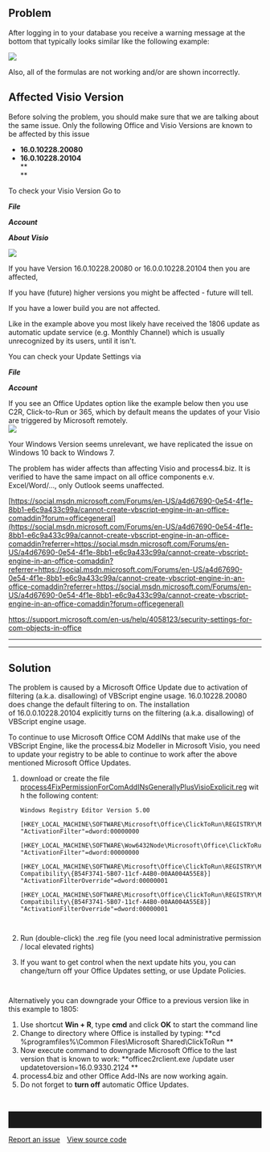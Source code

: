 ## Problem

After logging in to your database you receive a warning message at the
bottom that typically looks similar like the following example:

![](//images.ctfassets.net/utx1h0gfm1om/23cR2tWKIoKIWWY6iogYoc/1902437800f40e876be2041c60537029/329361.png)

Also, all of the formulas are not working and/or are shown incorrectly.

## Affected Visio Version

Before solving the problem, you should make sure that we are talking
about the same issue. Only the following Office and Visio Versions are
known to be affected by this issue  

-   **16.0.10228.20080**
-   **16.0.10228.20104**  
    **  
    **

To check your Visio Version Go to 

***File***

***Account***

***About Visio*** 

![](//images.ctfassets.net/utx1h0gfm1om/47UCwnsKZyqKOsMKk0kQey/66420d1df5c468b9d339d92fa443b9a0/329211.png)

If you have Version 16.0.10228.20080 or 16.0.0.10228.20104 then you are
affected,

If you have (future) higher versions you might be affected - future will
tell.

If you have a lower build you are not affected.

Like in the example above you most likely have received the 1806 update
as automatic update service (e.g. Monthly Channel) which is usually
unrecognized by its users, until it isn't.

You can check your Update Settings via

***File***

***Account***

If you see an Office Updates option like the example below then you use
C2R, Click-to-Run or 365, which by default means the updates of your
Visio are triggered by Microsoft remotely.  
***![](//images.ctfassets.net/utx1h0gfm1om/1LHSUyaZC0K4SGUQkYEUoA/2f072d990b10bfc0929c7527acd4e9fe/329212.png)***

Your Windows Version seems unrelevant, we have replicated the issue on
Windows 10 back to Windows 7.

The problem has wider affects than affecting Visio and process4.biz. It
is verified to have the same impact on all office components e.v.
Excel/Word/..., only Outlook seems unaffected. 

[https://social.msdn.microsoft.com/Forums/en-US/a4d67690-0e54-4f1e-8bb1-e6c9a433c99a/cannot-create-vbscript-engine-in-an-office-comaddin?forum=officegeneral](https://social.msdn.microsoft.com/Forums/en-US/a4d67690-0e54-4f1e-8bb1-e6c9a433c99a/cannot-create-vbscript-engine-in-an-office-comaddin?referrer=https://social.msdn.microsoft.com/Forums/en-US/a4d67690-0e54-4f1e-8bb1-e6c9a433c99a/cannot-create-vbscript-engine-in-an-office-comaddin?referrer=https://social.msdn.microsoft.com/Forums/en-US/a4d67690-0e54-4f1e-8bb1-e6c9a433c99a/cannot-create-vbscript-engine-in-an-office-comaddin?referrer=https://social.msdn.microsoft.com/Forums/en-US/a4d67690-0e54-4f1e-8bb1-e6c9a433c99a/cannot-create-vbscript-engine-in-an-office-comaddin?forum=officegeneral)

<https://support.microsoft.com/en-us/help/4058123/security-settings-for-com-objects-in-office>

***  
***

## **Solution**

The problem is caused by a Microsoft Office Update due to activation of
filtering (a.k.a. disallowing) of VBScript engine
usage. 16.0.10228.20080 does change the default filtering to on. The
installation of 16.0.0.10228.20104 explicitly turns on the
filtering (a.k.a. disallowing) of VBScript engine usage.

To continue to use Microsoft Office COM AddINs that make use of the
VBScript Engine, like the process4.biz Modeller in Microsoft Visio, you
need to update your registry to be able to continue to work after the
above mentioned Microsoft Office Updates. 

1.  download or create the file
    [process4FixPermissionForComAddINsGenerallyPlusVisioExplicit.reg](https://help.process4.biz/process4FixPermissionForComAddINsGenerallyPlusVisioExplicit.reg) with the following content:  

        Windows Registry Editor Version 5.00

        [HKEY_LOCAL_MACHINE\SOFTWARE\Microsoft\Office\ClickToRun\REGISTRY\MACHINE\Software\Microsoft\Office\16.0\Visio\Security]
        "ActivationFilter"=dword:00000000

        [HKEY_LOCAL_MACHINE\SOFTWARE\Wow6432Node\Microsoft\Office\ClickToRun\REGISTRY\MACHINE\Software\Microsoft\Office\16.0\Visio\Security]
        "ActivationFilter"=dword:00000000

        [HKEY_LOCAL_MACHINE\SOFTWARE\Microsoft\Office\ClickToRun\REGISTRY\MACHINE\Software\Microsoft\Office\16.0\Common\COM Compatibility\{B54F3741-5B07-11cf-A4B0-00AA004A55E8}]
        "ActivationFilterOverride"=dword:00000001

        [HKEY_LOCAL_MACHINE\SOFTWARE\Microsoft\Office\ClickToRun\REGISTRY\MACHINE\Software\Wow6432Node\Microsoft\Office\16.0\Common\COM Compatibility\{B54F3741-5B07-11cf-A4B0-00AA004A55E8}]
        "ActivationFilterOverride"=dword:00000001

         

2.  Run (double-click) the .reg file (you need local administrative
    permission / local elevated rights)
3.  If you want to get control when the next update hits you, you can
    change/turn off your Office Updates setting, or use Update
    Policies.  

         

Alternatively you can downgrade your Office to a previous version like
in this example to 1805:

1.  Use shortcut **Win + R**, type **cmd** and click **OK** to start the
    command line
2.  Change to directory where Office is installed by typing: **cd
    %programfiles%\\Common Files\\Microsoft Shared\\ClickToRun **
3.  Now execute command to downgrade Microsoft Office to the last
    version that is known to work: **officec2rclient.exe /update user
    updatetoversion=16.0.9330.2124 **
4.  process4.biz and other Office Add-INs are now working again. 
5.  Do not forget to **turn off** automatic Office Updates.  
      

 


<hr style="padding-top:2rem" />
<a href="https://github.com/process4/docs/issues" target="_blank" class="bgw btn btn-primary btn-lg shadow-sm">Report an issue</a>
<a href="https://github.com/process4/docs" target="_blank" class="bgw btn btn-primary btn-lg shadow-sm" style="margin-left:10px;">View source code</a>